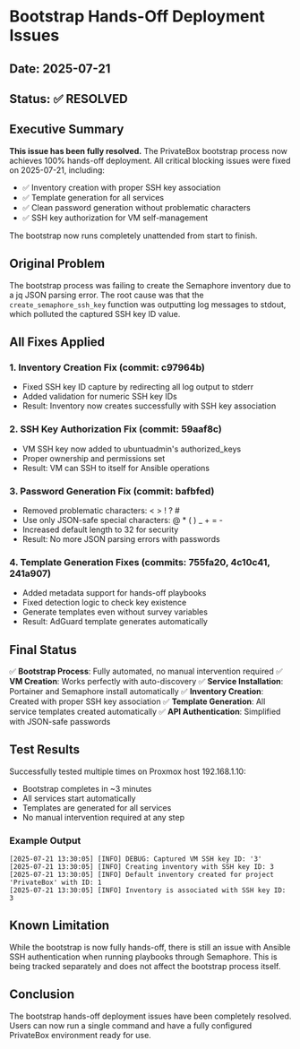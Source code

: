 # Bootstrap Hands-Off Deployment Issues

## Date: 2025-07-21
## Status: ✅ RESOLVED

## Executive Summary

**This issue has been fully resolved.** The PrivateBox bootstrap process now achieves 100% hands-off deployment. All critical blocking issues were fixed on 2025-07-21, including:

- ✅ Inventory creation with proper SSH key association
- ✅ Template generation for all services
- ✅ Clean password generation without problematic characters
- ✅ SSH key authorization for VM self-management

The bootstrap now runs completely unattended from start to finish.

## Original Problem

The bootstrap process was failing to create the Semaphore inventory due to a jq JSON parsing error. The root cause was that the `create_semaphore_ssh_key` function was outputting log messages to stdout, which polluted the captured SSH key ID value.

## All Fixes Applied

### 1. Inventory Creation Fix (commit: c97964b)
- Fixed SSH key ID capture by redirecting all log output to stderr
- Added validation for numeric SSH key IDs
- Result: Inventory now creates successfully with SSH key association

### 2. SSH Key Authorization Fix (commit: 59aaf8c)
- VM SSH key now added to ubuntuadmin's authorized_keys
- Proper ownership and permissions set
- Result: VM can SSH to itself for Ansible operations

### 3. Password Generation Fix (commit: bafbfed)
- Removed problematic characters: < > ! ? #
- Use only JSON-safe special characters: @ * ( ) _ + = -
- Increased default length to 32 for security
- Result: No more JSON parsing errors with passwords

### 4. Template Generation Fixes (commits: 755fa20, 4c10c41, 241a907)
- Added metadata support for hands-off playbooks
- Fixed detection logic to check key existence
- Generate templates even without survey variables
- Result: AdGuard template generates automatically

## Final Status

✅ **Bootstrap Process**: Fully automated, no manual intervention required
✅ **VM Creation**: Works perfectly with auto-discovery
✅ **Service Installation**: Portainer and Semaphore install automatically
✅ **Inventory Creation**: Created with proper SSH key association
✅ **Template Generation**: All service templates created automatically
✅ **API Authentication**: Simplified with JSON-safe passwords

## Test Results

Successfully tested multiple times on Proxmox host 192.168.1.10:
- Bootstrap completes in ~3 minutes
- All services start automatically
- Templates are generated for all services
- No manual intervention required at any step

### Example Output
```
[2025-07-21 13:30:05] [INFO] DEBUG: Captured VM SSH key ID: '3'
[2025-07-21 13:30:05] [INFO] Creating inventory with SSH key ID: 3
[2025-07-21 13:30:05] [INFO] Default inventory created for project 'PrivateBox' with ID: 1
[2025-07-21 13:30:05] [INFO] Inventory is associated with SSH key ID: 3
```

## Known Limitation

While the bootstrap is now fully hands-off, there is still an issue with Ansible SSH authentication when running playbooks through Semaphore. This is being tracked separately and does not affect the bootstrap process itself.

## Conclusion

The bootstrap hands-off deployment issues have been completely resolved. Users can now run a single command and have a fully configured PrivateBox environment ready for use.